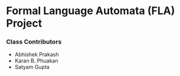 # Formal Language Automata (FLA) Project

### Class Contributors
- Abhishek Prakash <br/>
- Karan B. Phuakan <br/>
- Satyam Gupta <br/>